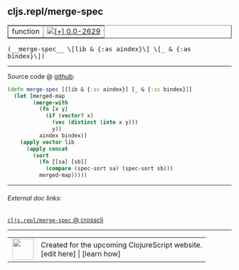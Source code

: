 ## cljs.repl/merge-spec



 <table border="1">
<tr>
<td>function</td>
<td><a href="https://github.com/cljsinfo/cljs-api-docs/tree/0.0-2629"><img valign="middle" alt="[+] 0.0-2629" title="Added in 0.0-2629" src="https://img.shields.io/badge/+-0.0--2629-lightgrey.svg"></a> </td>
</tr>
</table>


 <samp>
(__merge-spec__ \[lib & {:as aindex}\] \[_ & {:as bindex}\])<br>
</samp>

---







Source code @ [github](https://github.com/clojure/clojurescript/blob/r2629/src/clj/cljs/repl.clj#L193-L206):

```clj
(defn merge-spec [[lib & {:as aindex}] [_ & {:as bindex}]]
  (let [merged-map
        (merge-with
          (fn [x y]
            (if (vector? x)
              (vec (distinct (into x y)))
              y))
          aindex bindex)]
    (apply vector lib
      (apply concat
        (sort
          (fn [[sa] [sb]]
            (compare (spec-sort sa) (spec-sort sb)))
          merged-map)))))
```

<!--
Repo - tag - source tree - lines:

 <pre>
clojurescript @ r2629
└── src
    └── clj
        └── cljs
            └── <ins>[repl.clj:193-206](https://github.com/clojure/clojurescript/blob/r2629/src/clj/cljs/repl.clj#L193-L206)</ins>
</pre>

-->

---



###### External doc links:

[`cljs.repl/merge-spec` @ crossclj](http://crossclj.info/fun/cljs.repl/merge-spec.html)<br>

---

 <table>
<tr><td>
<img valign="middle" align="right" width="48px" src="http://i.imgur.com/Hi20huC.png">
</td><td>
Created for the upcoming ClojureScript website.<br>
[edit here] | [learn how]
</td></tr></table>

[edit here]:https://github.com/cljsinfo/cljs-api-docs/blob/master/cljsdoc/cljs.repl_merge-spec.cljsdoc
[learn how]:https://github.com/cljsinfo/cljs-api-docs/wiki/cljsdoc-files

<!--

This information was too distracting to show to readers, but I'll leave it
commented here since it is helpful to:

- pretty-print the data used to generate this document
- and show how to retrieve that data



The API data for this symbol:

```clj
{:ns "cljs.repl",
 :name "merge-spec",
 :type "function",
 :signature ["[[lib & {:as aindex}] [_ & {:as bindex}]]"],
 :source {:code "(defn merge-spec [[lib & {:as aindex}] [_ & {:as bindex}]]\n  (let [merged-map\n        (merge-with\n          (fn [x y]\n            (if (vector? x)\n              (vec (distinct (into x y)))\n              y))\n          aindex bindex)]\n    (apply vector lib\n      (apply concat\n        (sort\n          (fn [[sa] [sb]]\n            (compare (spec-sort sa) (spec-sort sb)))\n          merged-map)))))",
          :title "Source code",
          :repo "clojurescript",
          :tag "r2629",
          :filename "src/clj/cljs/repl.clj",
          :lines [193 206]},
 :full-name "cljs.repl/merge-spec",
 :full-name-encode "cljs.repl_merge-spec",
 :history [["+" "0.0-2629"]]}

```

Retrieve the API data for this symbol:

```clj
;; from Clojure REPL
(require '[clojure.edn :as edn])
(-> (slurp "https://raw.githubusercontent.com/cljsinfo/cljs-api-docs/catalog/cljs-api.edn")
    (edn/read-string)
    (get-in [:symbols "cljs.repl/merge-spec"]))
```

-->
